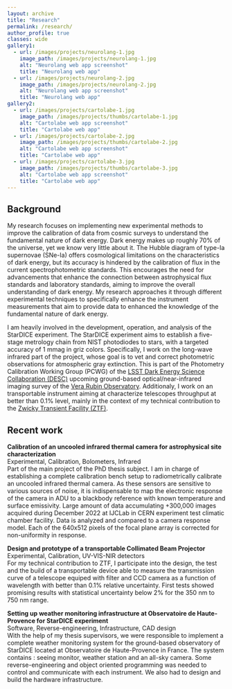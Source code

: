 ```yaml
---
layout: archive
title: "Research"
permalink: /research/
author_profile: true
classes: wide
gallery1:
  - url: /images/projects/neurolang-1.jpg
    image_path: /images/projects/neurolang-1.jpg
    alt: "Neurolang web app screenshot"
    title: "Neurolang web app"
  - url: /images/projects/neurolang-2.jpg
    image_path: /images/projects/neurolang-2.jpg
    alt: "Neurolang web app screenshot"
    title: "Neurolang web app"
gallery2:
  - url: /images/projects/cartolabe-1.jpg
    image_path: /images/projects/thumbs/cartolabe-1.jpg
    alt: "Cartolabe web app screenshot"
    title: "Cartolabe web app"
  - url: /images/projects/cartolabe-2.jpg
    image_path: /images/projects/thumbs/cartolabe-2.jpg
    alt: "Cartolabe web app screenshot"
    title: "Cartolabe web app"
  - url: /images/projects/cartolabe-3.jpg
    image_path: /images/projects/thumbs/cartolabe-3.jpg
    alt: "Cartolabe web app screenshot"
    title: "Cartolabe web app"
---
```


## **Background**

My research focuses on implementing new experimental methods to improve the calibration of data from cosmic surveys to understand the fundamental nature of dark energy. Dark energy makes up roughly 70% of the universe, yet we know very little about it. The Hubble diagram of type-Ia supernovae (SNe-Ia) offers cosmological limitations on the characteristics of dark energy, but its accuracy is hindered by the calibration of flux in the current spectrophotometric standards. This encourages the need for advancements that enhance the connection between astrophysical flux standards and laboratory standards, aiming to improve the overall understanding of dark energy. My research approaches it through different experimental techniques to specifically enhance the instrument measurements that aim to provide data to enhanced the knowledge of the fundamental nature of dark energy.

I am heavily involved in the development, operation, and analysis of the StarDICE experiment. The StarDICE experiment aims to establish a five-stage metrology chain from NIST photodiodes to stars, with a targeted accuracy of 1 mmag in griz colors. Specifically, I work on the long-wave infrared part of the project, whose goal is to vet and correct photometric observations for atmospheric gray extinction.  This is part of the Photometry Calibration Working Group (PCWG) of the [LSST Dark Energy Science Collaboration (DESC)](https://lsstdesc.org/) upcoming ground-based optical/near-infrared imaging survey of the [Vera Rubin Observatory](https://rubinobservatory.org/). Additionaly, I work on an transportable instrument aiming at characterize telescopes throughput at better than 0.1% level, mainly in the context of my technical contribution to the [Zwicky Transient Facility (ZTF)](https://www.ztf.caltech.edu/).

## **Recent work**

**Calibration of an uncooled infrared thermal camera for astrophysical site characterization**\
<span class="small-grey"><i class="fas fa-tools" aria-hidden="true"></i> Experimental, Calibration, Bolometers, Infrared </span>\
Part of the main project of the PhD thesis subject. I am in charge of establishing a complete calibration bench setup to radiometrically calibrate an uncooled infrared thermal camera. As these sensors are sensitive to various sources of noise, it is indispensable to map the electronic response of the camera in ADU to a blackbody reference with known temperature and surface emissivity. Large amount of data accumulating +300,000 images acquired during December 2022 at IJCLab in CERN experiment test climatic chamber facility. Data is analyzed and compared to a camera response model. Each of the 640x512 pixels of the focal plane array is corrected for non-uniformity in response.

**Design and prototype of a transportable Collimated Beam Projector**\
<span class="small-grey"><i class="fas fa-tools" aria-hidden="true"></i> Experimental, Calibration, UV-VIS-NIR detectors </span>\
For my technical contribution to ZTF, I participate into the design, the test and the build of a transportable device able to measure the transmission curve of a telescope equiped with filter and CCD camera as a function of wavelength with better than 0.1% relative uncertainty. First tests showed promising results with statistical uncertainty below 2% for the 350 nm to 750 nm range.

**Setting up weather monitoring infrastructure at Observatoire de Haute-Provence for StarDICE experiment**\
<span class="small-grey"><i class="fas fa-tools" aria-hidden="true"></i> Software, Reverse-engineering, Infrastructure, CAD design </span>\
With the help of my thesis supervisors, we were responsible to implement a complete weather monitoring system for the ground-based observatory of StarDICE located at Observatoire de Haute-Provence in France. The system contains : seeing monitor, weather station and an all-sky camera. Some reverse-engineering and object oriented programming was needed to control and communicate with each instrument. We also had to design and build the hardware infrastructure.
